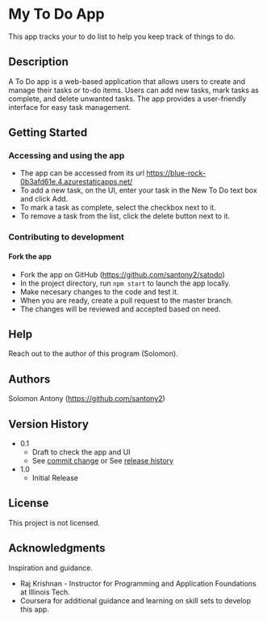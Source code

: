 # My To Do App

This app tracks your to do list to help you keep track of things to do.

## Description

A To Do app is a web-based application that allows users to create and manage their tasks or to-do items. Users can add new tasks, mark tasks as complete, and delete unwanted tasks. The app provides a user-friendly interface for easy task management.

## Getting Started

### Accessing and using the app

- The app can be accessed from its url https://blue-rock-0b3afd61e.4.azurestaticapps.net/
- To add a new task, on the UI, enter your task in the New To Do text box and click Add.
- To mark a task as complete, select the checkbox next to it.
- To remove a task from the list, click the delete button next to it.

### Contributing to development

#### Fork the app

- Fork the app on GitHub (https://github.com/santony2/satodo)
- In the project directory, run `npm start` to launch the app locally.
- Make necesary changes to the code and test it.
- When you are ready, create a pull request to the master branch.
- The changes will be reviewed and accepted based on need.

## Help

Reach out to the author of this program (Solomon).

## Authors

Solomon Antony (https://github.com/santony2)

## Version History

- 0.1
  - Draft to check the app and UI
  - See [commit change]() or See [release history]()
- 1.0
  - Initial Release

## License

This project is not licensed.

## Acknowledgments

Inspiration and guidance.

- Raj Krishnan - Instructor for Programming and Application Foundations at Illinois Tech.
- Coursera for additional guidance and learning on skill sets to develop this app.
